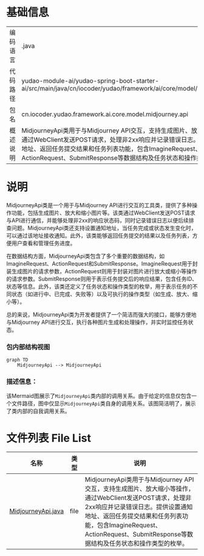 # 基础信息

|      |      |
|------|------|
| 编码语言 | .java |
| 代码路径 | yudao-module-ai/yudao-spring-boot-starter-ai/src/main/java/cn/iocoder/yudao/framework/ai/core/model/midjourney/api |
| 包名 | cn.iocoder.yudao.framework.ai.core.model.midjourney.api |
| 概述说明 | MidjourneyApi类用于与Midjourney API交互，支持生成图片、放大缩小等操作，通过WebClient发送POST请求，处理非2xx响应并记录错误日志。提供设置通知地址、返回任务提交结果和任务列表功能，包含ImagineRequest、ActionRequest、SubmitResponse等数据结构及任务状态和操作类型的枚举。 |

# 说明

MidjourneyApi类是一个用于与Midjourney API进行交互的工具类，提供了多种操作功能，包括生成图片、放大和缩小图片等。该类通过WebClient发送POST请求与API进行通信，并能够处理非2xx的响应状态码，同时记录错误日志以便后续排查问题。MidjourneyApi类还支持设置通知地址，当任务完成或状态发生变化时，可以通过该地址接收通知。此外，该类能够返回任务提交的结果以及任务列表，方便用户查看和管理任务进度。

在数据结构方面，MidjourneyApi类包含了多个重要的数据结构，如ImagineRequest、ActionRequest和SubmitResponse。ImagineRequest用于封装生成图片的请求参数，ActionRequest则用于封装对图片进行放大或缩小等操作的请求参数。SubmitResponse则用于表示任务提交后的响应结果，包含任务ID、状态等信息。此外，该类还定义了任务状态和操作类型的枚举，用于表示任务的不同状态（如进行中、已完成、失败等）以及可执行的操作类型（如生成、放大、缩小等）。

总的来说，MidjourneyApi类为开发者提供了一个简洁而强大的接口，能够方便地与Midjourney API进行交互，执行各种图片生成和处理操作，并实时监控任务状态。


### 包内部结构视图

```mermaid
graph TD
    MidjourneyApi --> MidjourneyApi
```

### 描述信息：
该Mermaid图展示了`MidjourneyApi`类内部的调用关系。由于给定的信息仅包含一个文件路径，图中仅显示`MidjourneyApi`类自身的调用关系。该图简洁明了，展示了类内部的自我调用关系。

# 文件列表 File List

| 名称   | 类型  | 说明 |
|-------|------|-------------|
| [MidjourneyApi.java](MidjourneyApi.md) | file | MidjourneyApi类用于与Midjourney API交互，支持生成图片、放大缩小等操作，通过WebClient发送POST请求，处理非2xx响应并记录错误日志。提供设置通知地址、返回任务提交结果和任务列表功能，包含ImagineRequest、ActionRequest、SubmitResponse等数据结构及任务状态和操作类型的枚举。 |


